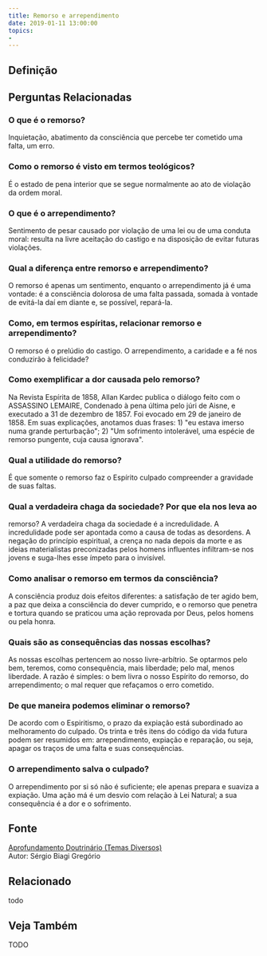 ```yaml
---
title: Remorso e arrependimento
date: 2019-01-11 13:00:00
topics: 
- 
---
```


## Definição


## Perguntas Relacionadas

### O que é o remorso?
Inquietação, abatimento da consciência que percebe ter cometido uma
falta, um erro.

### Como o remorso é visto em termos teológicos?
É o estado de pena interior que se segue normalmente ao ato de violação
da ordem moral.

### O que é o arrependimento?
Sentimento de pesar causado por violação de uma lei ou de uma conduta
moral: resulta na livre aceitação do castigo e na disposição de evitar
futuras violações.

### Qual a diferença entre remorso e arrependimento?
O remorso é apenas um sentimento, enquanto o arrependimento já é uma
vontade: é a consciência dolorosa de uma falta passada, somada à vontade
de evitá-la daí em diante e, se possível, repará-la.

### Como, em termos espíritas, relacionar remorso e arrependimento?
O remorso é o prelúdio do castigo. O arrependimento, a caridade e a fé
nos conduzirão à felicidade?
### Como exemplificar a dor causada pelo remorso?
Na Revista Espírita de 1858, Allan Kardec publica o diálogo feito com
o ASSASSINO LEMAIRE, Condenado à pena última pelo júri de Aisne, e
executado a 31 de dezembro de 1857. Foi evocado em 29 de janeiro de
1858. Em suas explicações, anotamos duas frases: 1) "eu estava imerso
numa grande perturbação"; 2) "Um sofrimento intolerável, uma espécie de
remorso pungente, cuja causa ignorava".

### Qual a utilidade do remorso?
É que somente o remorso faz o Espírito culpado compreender a gravidade
de suas faltas.

### Qual a verdadeira chaga da sociedade? Por que ela nos leva ao
remorso?
A verdadeira chaga da sociedade é a incredulidade. A incredulidade pode
ser apontada como a causa de todas as desordens. A negação do princípio
espiritual, a crença no nada depois da morte e as ideias materialistas
preconizadas pelos homens influentes infiltram-se nos jovens e suga-lhes
esse ímpeto para o invisível.

### Como analisar o remorso em termos da consciência?
A consciência produz dois efeitos diferentes: a satisfação de ter agido
bem, a paz que deixa a consciência do dever cumprido, e o remorso que
penetra e tortura quando se praticou uma ação reprovada por Deus, pelos
homens ou pela honra.

### Quais são as consequências das nossas escolhas?
As nossas escolhas pertencem ao nosso livre-arbítrio. Se optarmos pelo
bem, teremos, como consequência, mais liberdade; pelo mal, menos
liberdade. A razão é simples: o bem livra o nosso Espírito do remorso,
do arrependimento; o mal requer que refaçamos o erro cometido.

### De que maneira podemos eliminar o remorso?
De acordo com o Espiritismo, o prazo da expiação está subordinado ao
melhoramento do culpado. Os trinta e três itens do código da vida futura
podem ser resumidos em: arrependimento, expiação e
reparação, ou seja, apagar os traços de uma falta e suas
consequências.

### O arrependimento salva o culpado?
O arrependimento por si só não é suficiente; ele apenas prepara e
suaviza a expiação. Uma ação má é um desvio com relação à Lei Natural; a
sua consequência é a dor e o sofrimento.

## Fonte
[Aprofundamento Doutrinário (Temas Diversos)](https://sites.google.com/view/aprofundamentodoutrinario/remorso-e-arrependimento)  
Autor: Sérgio Biagi Gregório



## Relacionado
todo

## Veja Também
TODO


